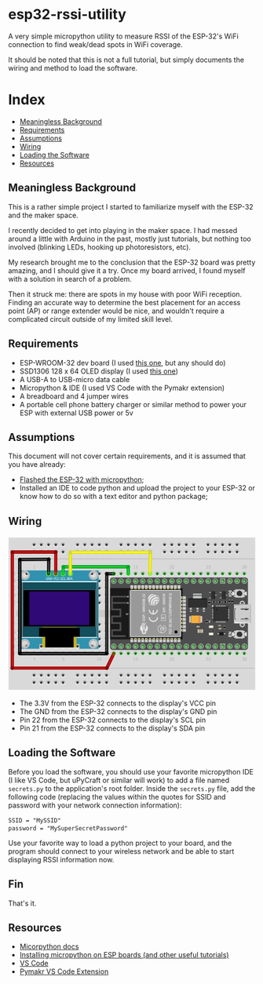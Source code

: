 # esp32-rssi-utility
A very simple micropython utility to measure RSSI of the ESP-32's WiFi connection to find weak/dead spots in WiFi coverage.

It should be noted that this is not a full tutorial, but simply documents the wiring and method to load the software.

# Index
- [Meaningless Background](#meaningless-background)
- [Requirements](#requirements)
- [Assumptions](#assumptions)
- [Wiring](#wiring)
- [Loading the Software](#loading-the-software)
- [Resources](#resources)
## Meaningless Background
This is a rather simple project I started to familiarize myself with the ESP-32 and the maker space.

I recently decided to get into playing in the maker space.  I had messed around a little with Arduino in the past, mostly just tutorials, but nothing too involved (blinking LEDs, hooking up photoresistors, etc).  

My research brought me to the conclusion that the ESP-32 board was pretty amazing, and I should give it a try.  Once my board arrived, I found myself with a solution in search of a problem.

Then it struck me: there are spots in my house with poor WiFi reception.  Finding an accurate way to determine the best placement for an access point (AP) or range extender would be nice, and wouldn't require a complicated circuit outside of my limited skill level.

## Requirements
- ESP-WROOM-32 dev board (I used [this one](https://www.amazon.com/gp/product/B0718T232Z/ref=ppx_yo_dt_b_asin_title_o03_s00?ie=UTF8&psc=1), but any should do)
- SSD1306 128 x 64 OLED display (I used [this one](https://www.amazon.com/gp/product/B072Q2X2LL/ref=ppx_yo_dt_b_asin_title_o04_s00?ie=UTF8&psc=1))
- A USB-A to USB-micro data cable
- Micropython & IDE (I used VS Code with the Pymakr extension)
- A breadboard and 4 jumper wires
- A portable cell phone battery charger or similar method to power your ESP with external USB power or 5v

## Assumptions
This document will not cover certain requirements, and it is assumed that you have already:
- [Flashed the ESP-32 with micropython](https://docs.micropython.org/en/latest/esp32/tutorial/intro.html#esp32-intro);
- Installed an IDE to code python and upload the project to your ESP-32 or know how to do so with a text editor and python package;

## Wiring 
![](./assets/RSSI%20Detector.png)
- The 3.3V from the ESP-32 connects to the display's VCC pin
- The GND from the ESP-32 connects to the display's GND pin
- Pin 22 from the ESP-32 connects to the display's SCL pin
- Pin 21 from the ESP-32 connects to the display's SDA pin
## Loading the Software
Before you load the software, you should use your favorite micropython IDE (I like VS Code, but uPyCraft or similar will work) to add a file named `secrets.py` to the application's root folder.  Inside the `secrets.py` file, add the following code (replacing the values within the quotes for SSID and password with your network connection information):
```
SSID = "MySSID"
password = "MySuperSecretPassword"
```
Use your favorite way to load a python project to your board, and the program should connect to your wireless network and be able to start displaying RSSI information now.
## Fin
That's it.

## Resources
- [Micorpython docs](https://docs.micropython.org/en/latest/esp32/quickref.html)
- [Installing micropython on ESP boards (and other useful tutorials)](https://randomnerdtutorials.com/getting-started-micropython-esp32-esp8266/)
- [VS Code](https://code.visualstudio.com/download)
- [Pymakr VS Code Extension](https://github.com/pycom/pymakr-vsc)
